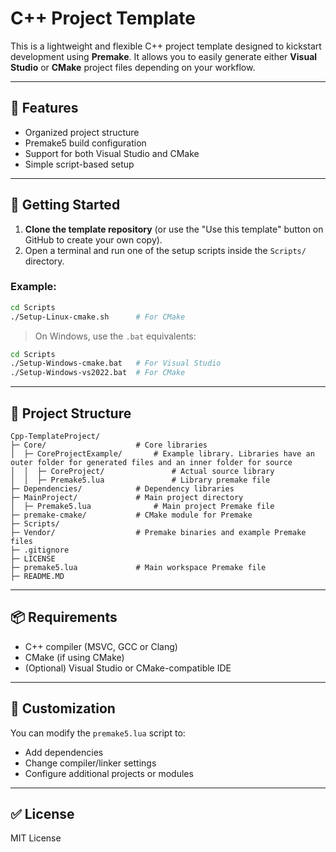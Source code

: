 # C++ Project Template

This is a lightweight and flexible C++ project template designed to kickstart development using **Premake**. It allows you to easily generate either **Visual Studio** or **CMake** project files depending on your workflow.

---

## 🔧 Features
- Organized project structure
- Premake5 build configuration
- Support for both Visual Studio and CMake
- Simple script-based setup

---

## 🚀 Getting Started

1. **Clone the template repository** (or use the "Use this template" button on GitHub to create your own copy).
2. Open a terminal and run one of the setup scripts inside the `Scripts/` directory.

### Example:
```bash
cd Scripts
./Setup-Linux-cmake.sh      # For CMake
```
> On Windows, use the ```.bat``` equivalents:
```bash
cd Scripts
./Setup-Windows-cmake.bat   # For Visual Studio
./Setup-Windows-vs2022.bat  # For CMake
```

---

## 📁 Project Structure
```
Cpp-TemplateProject/
├─ Core/                    # Core libraries
│  ├─ CoreProjectExample/       # Example library. Libraries have an outer folder for generated files and an inner folder for source
│  │  ├─ CoreProject/               # Actual source library
│  │  ├─ Premake5.lua               # Library premake file
├─ Dependencies/            # Dependency libraries
├─ MainProject/             # Main project directory
│  ├─ Premake5.lua              # Main project Premake file
├─ premake-cmake/           # CMake module for Premake
├─ Scripts/                 
├─ Vendor/                  # Premake binaries and example Premake files
├─ .gitignore
├─ LICENSE
├─ premake5.lua             # Main workspace Premake file
├─ README.MD
```

---

## 📦 Requirements
* C++ compiler (MSVC, GCC or Clang)
* CMake (if using CMake)
* (Optional) Visual Studio or CMake-compatible IDE

---

## 🧪 Customization
You can modify the ```premake5.lua``` script to:
* Add dependencies
* Change compiler/linker settings
* Configure additional projects or modules

---

## ✅ License
MIT License